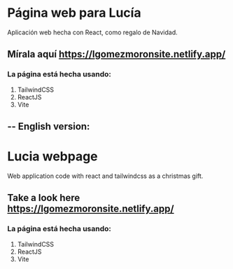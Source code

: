 # Página web para Lucía

Aplicación web hecha con React, como regalo de Navidad.

## Mírala aquí https://lgomezmoronsite.netlify.app/

### La página está hecha usando:
1. TailwindCSS
2. ReactJS
3. Vite


## -- English version:

# Lucia webpage

Web application code with react and tailwindcss as a christmas gift.

## Take a look here https://lgomezmoronsite.netlify.app/

### La página está hecha usando:
1. TailwindCSS
2. ReactJS
3. Vite
